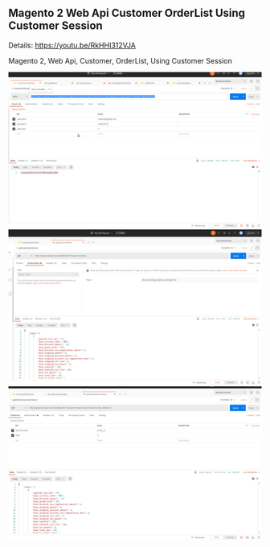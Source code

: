 
## Magento 2 Web Api Customer OrderList Using Customer Session


Details: https://youtu.be/RkHHI312VJA


Magento 2, Web Api, Customer, OrderList, Using Customer Session


![](doc/CustomerToken01.png)
![](doc/customerOrders.png)
![](doc/getOrdersSearchCriteria.png)
